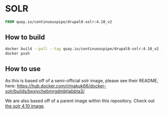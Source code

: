 # SOLR

```Dockerfile
FROM quay.io/continuouspipe/drupal8-solr:4.10_v2
```

## How to build
```bash
docker build --pull --tag quay.io/continuouspipe/drupal8-solr:4.10_v2 --rm .
docker push
```

## How to use

As this is based off of a semi-official solr image, please see their README, here:
https://hub.docker.com/r/makuk66/docker-solr/builds/bxsjvchebmrgdmbtjabbta3/

We are also based off of a parent image within this repository. Check out [the solr 4.10 image](../../solr/4.10).
